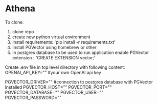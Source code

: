 # Athena
To clone: 
1. clone repo
2. create new python virtual environment
3. Install requirements: 'pip install -r requirements.txt'
4. Install PGVector using homebrew or other
5. In postgres database to be used to run application enable PGVector extension : 'CREATE EXTENSION vector;'

Create .env file in top level directory with following content: 
OPENAI_API_KEY="" #your own OpenAI api key 

PGVECTOR_DRIVER="" #connection to postgres database with PGVector installed 
PGVECTOR_HOST=""
PGVECTOR_PORT=""
PGVECTOR_DATABASE=""
PGVECTOR_USER=""
PGVECTOR_PASSWORD=""
